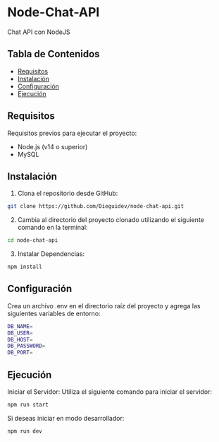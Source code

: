 # Node-Chat-API

Chat API con NodeJS

## Tabla de Contenidos

- [Requisitos](#requisitos)
- [Instalación](#instalación)
- [Configuración](#configuración)
- [Ejecución](#ejecución)

## Requisitos

Requisitos previos para ejecutar el proyecto:

- Node.js (v14 o superior)
- MySQL

## Instalación

1. Clona el repositorio desde GitHub:

  ```bash
  git clone https://github.com/Dieguidev/node-chat-api.git
  ```

2. Cambia al directorio del proyecto clonado utilizando el siguiente comando en la terminal:

  ```bash
  cd node-chat-api
  ```

3. Instalar Dependencias:

  ```bash
  npm install
  ```
## Configuración

Crea un archivo .env en el directorio raíz del proyecto y agrega las siguientes variables de entorno:

  ```bash
  DB_NAME=
  DB_USER=
  DB_HOST=
  DB_PASSWORD= 
  DB_PORT= 
  ```
  
## Ejecución

Iniciar el Servidor: Utiliza el siguiente comando para iniciar el servidor:

  ```bash
  npm run start
  ```

Si deseas iniciar en modo desarrollador:

  ```bash
  npm run dev
  ```
